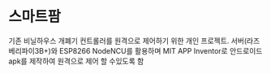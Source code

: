 # 스마트팜
기존 비닐하우스 개폐기 컨트롤러를 원격으로 제어하기 위한 개인 프로젝트.
서버(라즈베리파이3B+)와 ESP8266 NodeNCU를 활용하며 MIT APP Inventor로 안드로이드 apk를 제작하여 원격으로 제어 할 수있도록 함

